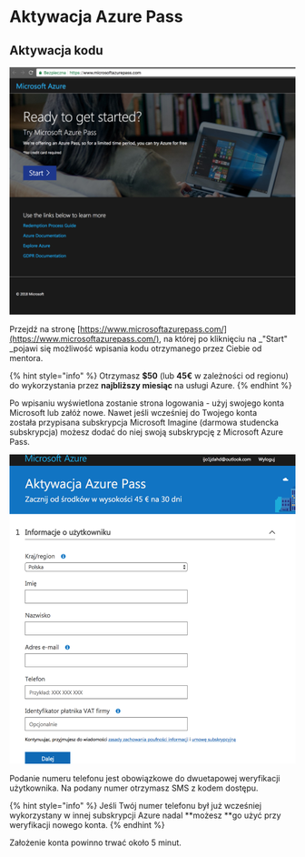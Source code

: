 # Aktywacja Azure Pass

## Aktywacja kodu

![](.gitbook/assets/image%20%289%29.png)

Przejdź na stronę [https://www.microsoftazurepass.com/](https://www.microsoftazurepass.com/), na której po kliknięciu na _"Start" _pojawi się możliwość wpisania kodu otrzymanego przez Ciebie od mentora.

{% hint style="info" %}
Otrzymasz **$50** \(lub **45€** w zależności od regionu\) do wykorzystania przez **najbliższy miesiąc** na usługi Azure.
{% endhint %}

Po wpisaniu wyświetlona zostanie strona logowania - użyj swojego konta Microsoft lub załóż nowe. Nawet jeśli wcześniej do Twojego konta została przypisana subskrypcja Microsoft Imagine \(darmowa studencka subskrypcja\) możesz dodać do niej swoją subskrypcję z Microsoft Azure Pass.



![](.gitbook/assets/image%20%2813%29.png)

Podanie numeru telefonu jest obowiązkowe do dwuetapowej weryfikacji użytkownika. Na podany numer otrzymasz SMS z kodem dostępu.

{% hint style="info" %}
Jeśli Twój numer telefonu był już wcześniej wykorzystany w innej subskrypcji Azure nadal **możesz **go użyć przy weryfikacji nowego konta.
{% endhint %}

Założenie konta powinno trwać około 5 minut.

